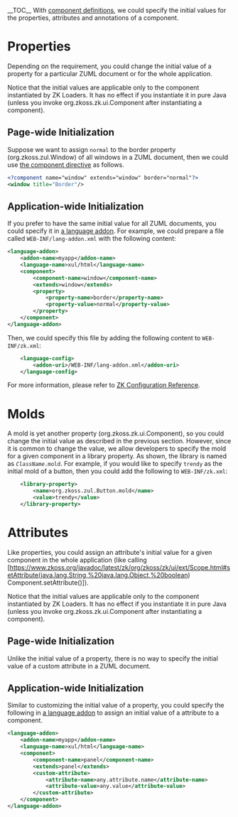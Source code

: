 \_\_TOC\_\_ With [component
definitions](ZK_Client-side_Reference/Language_Definition/component),
we could specify the initial values for the properties, attributes and
annotations of a component.

# Properties

Depending on the requirement, you could change the initial value of a
property for a particular ZUML document or for the whole application.

Notice that the initial values are applicable only to the component
instantiated by ZK Loaders. It has no effect if you instantiate it in
pure Java (unless you invoke
<javadoc method="applyProperties()" type="interface">org.zkoss.zk.ui.Component</javadoc>
after instantiating a component).

## Page-wide Initialization

Suppose we want to assign `normal` to the border property
(<javadoc method="setBorder(java.lang.String)">org.zkoss.zul.Window</javadoc>)
of all windows in a ZUML document, then we could use [the component
directive](ZUML_Reference/ZUML/Processing_Instructions/component)
as follows.

``` xml
<?component name="window" extends="window" border="normal"?>
<window title="Border"/>
```

## Application-wide Initialization

If you prefer to have the same initial value for all ZUML documents, you
could specify it in [a language
addon](ZK_Client-side_Reference/Language_Definition). For
example, we could prepare a file called `WEB-INF/lang-addon.xml` with
the following content:

``` xml
<language-addon>
    <addon-name>myapp</addon-name>
    <language-name>xul/html</language-name>
    <component>
        <component-name>window</component-name>
        <extends>window</extends>
        <property>
            <property-name>border</property-name>
            <property-value>normal</property-value>
        </property>
    </component>
</language-addon>
```

Then, we could specify this file by adding the following content to
`WEB-INF/zk.xml`:

``` xml
    <language-config>
        <addon-uri>/WEB-INF/lang-addon.xml</addon-uri>
    </language-config>
```

For more information, please refer to [ZK Configuration
Reference](ZK_Configuration_Reference/zk.xml/The_language-config_Element).

# Molds

A mold is yet another property
(<javadoc method="setMold(java.lang.String)" type="interface">org.zkoss.zk.ui.Component</javadoc>),
so you could change the initial value as described in the previous
section. However, since it is common to change the value, we allow
developers to specify the mold for a given component in a library
property. As shown, the library is named as *`ClassName`*`.mold`. For
example, if you would like to specify `trendy` as the initial mold of a
button, then you could add the following to `WEB-INF/zk.xml`:

``` xml
    <library-property>
        <name>org.zkoss.zul.Button.mold</name>
        <value>trendy</value>
    </library-property>
```

# Attributes

Like properties, you could assign an attribute's initial value for a
given component in the whole application (like calling
\[<https://www.zkoss.org/javadoc/latest/zk/org/zkoss/zk/ui/ext/Scope.html#setAttribute(java.lang.String,%20java.lang.Object,%20boolean>)
Component.setAttribute()\]).

Notice that the initial values are applicable only to the component
instantiated by ZK Loaders. It has no effect if you instantiate it in
pure Java (unless you invoke
<javadoc method="applyProperties()" type="interface">org.zkoss.zk.ui.Component</javadoc>
after instantiating a component).

## Page-wide Initialization

Unlike the initial value of a property, there is no way to specify the
initial value of a custom attribute in a ZUML document.

## Application-wide Initialization

Similar to customizing the initial value of a property, you could
specify the following in [a language
addon](ZK_Client-side_Reference/Language_Definition) to
assign an initial value of a attribute to a component.

``` xml
<language-addon>
    <addon-name>myapp</addon-name>
    <language-name>xul/html</language-name>
    <component>
        <component-name>panel</component-name>
        <extends>panel</extends>
        <custom-attribute>
            <attribute-name>any.attribute.name</attribute-name>
            <attribute-value>any.value</attribute-value>
        </custom-attribute>
    </component>
</language-addon>
```
